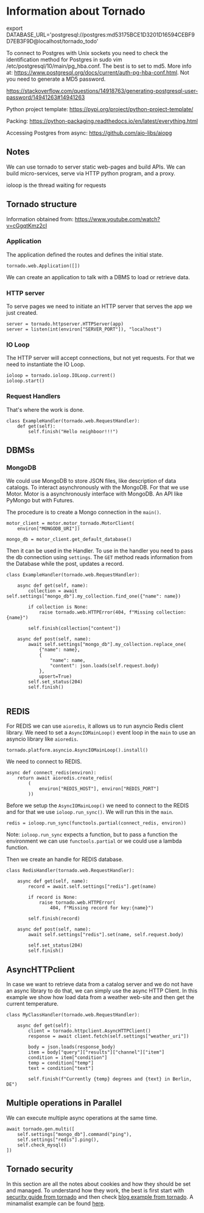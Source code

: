 # Information about Tornado

export DATABASE_URL='postgresql://postgres:md53175BCE1D3201D16594CEBF9D7EB3F9D@localhost/tornado_todo'

To connect to Postgres with Unix sockets you need to check the identification method for Postgres in sudo vim /etc/postgresql/10/main/pg_hba.conf.
The best is to set to md5. More info at: https://www.postgresql.org/docs/current/auth-pg-hba-conf.html. Not you need to generate a MD5 password.

https://stackoverflow.com/questions/14918763/generating-postgresql-user-password/14941263#14941263

Python project template:
https://pypi.org/project/python-project-template/

Packing:
https://python-packaging.readthedocs.io/en/latest/everything.html

Accessing Postgres from async:
https://github.com/aio-libs/aiopg


## Notes

We can use tornado to server static web-pages and build APIs.
We can build micro-services, serve via HTTP python program, and a proxy.

ioloop is the thread waiting for requests 

## Tornado structure
Information obtained from:
https://www.youtube.com/watch?v=cGgqtKmz2cI

### Application

The application defined the routes and defines the initial state.
```
tornado.web.Application([])
```

We can create an application to talk with a DBMS to load or retrieve data.

### HTTP server

To serve pages we need to initiate an HTTP server that serves the app we just created.
```
server = tornado.httpserver.HTTPServer(app)
server = listen(int(environ["SERVER_PORT"]), "localhost")
```

### IO Loop
The HTTP server will accept connections, but not yet requests. For that we need to instantiate
the IO Loop.

```
ioloop = tornado.ioloop.IOLoop.current()
ioloop.start()
```

### Request Handlers
That's where the work is done.
```
class ExampleHandler(tornado.web.RequestHandler):
    def get(self):
        self.finish("Hello neighboor!!!")

```

## DBMSs

### MongoDB
We could use MongoDB to store JSON files, like description of data catalogs. 
To interact asynchronously with the MongoDB. For that we use Motor. Motor is a asynchronously interface with MongoDB.
An API like PyMongo but with Futures.

The procedure is to create a Mongo connection in the `main()`.
```
motor_client = motor.motor_tornado.MotorClient(
    environ["MONGODB_URI"])

mongo_db = motor_client.get_default_database() 
```

Then it can be used in the Handler. To use in the handler you need to pass the db connection using `settings`.
The `GET` method reads information from the Database while the post, updates a record.

```
class ExampleHandler(tornado.web.RequestHandler):

    async def get(self, name):
        collection = await self.settings["mongo_db"].my_collection.find_one({"name": name})

        if collection is None:
            raise tornado.web.HTTPError(404, f"Missing collection: {name}")

        self.finish(collection["content"])

    async def post(self, name):
        await self.settings["mongo_db"].my_collection.replace_one(
            {"name": name},
            {
                "name": name,
                "content": json.loads(self.request.body)
            },
            upsert=True)
        self.set_status(204)
        self.finish()
        
```

## REDIS

For REDIS we can use `aioredis`, it allows us to run asyncio Redis client library.
We need to set a `AsyncIOMainLoop()` event loop in the `main` to use an asyncio library like `aioredis`.
```
tornado.platform.asyncio.AsyncIOMainLoop().install()
```
 
We need to connect to REDIS.
```
async def connect_redis(environ):
    return await aioredis.create_redis(
        (
            environ["REDIS_HOST"], environ["REDIS_PORT"]
        ))
```

Before we setup the `AsyncIOMainLoop()` we need to connect to the REDIS and for that we use `ioloop.run_sync()`.
We will run this in the `main`.
```
redis = ioloop.run_sync(functools.partial(connect_redis, environ))
```
Note: `ioloop.run_sync` expects a function, but to pass a function the environment we can use `functools.partial`
or we could use a lambda function.

Then we create an handle for REDIS database.
```
class RedisHandler(tornado.web.RequestHandler):
    
    async def get(self, name):
        record = await.self.settings["redis"].get(name)

        if record is None:
            raise tornado.web.HTTPError(
                404, f"Missing record for key:{name}")

        self.finish(record)

    async def post(self, name):
        await self.settings["redis"].set(name, self.request.body)

        self.set_status(204)
        self.finish()
```

## AsyncHTTPclient
In case we want to retrieve data from a catalog server and we do not have an async
library to do that, we can simply use the async HTTP Client. In this example we show how load data from
a weather web-site and then get the current temperature.

```
class MyClassHandler(tornado.web.RequestHandler):

    async def get(self):
        client = tornado.httpclient.AsyncHTTPClient()
        response = await client.fetch(self.settings["weather_uri"])
        
        body = json.loads(response_body)
        item = body["query"]["results"]["channel"]["item"]
        condition = item["condition"]
        temp = condition["temp"]
        text = condition["text"]

        self.finish(f"Currently {temp} degrees and {text} in Berlin, DE")

```

## Multiple operations in Parallel
We can execute multiple async operations at the same time.
```
await tornado.gen.multi([
    self.settings["mongo_db"].command("ping"),
    self.settings["redis"].ping(),
    self.check_mysql()
])
```

## Tornado security
In this section are all the notes about cookies and how they should be set and managed.
To understand how they work, the best is first start with
[security guide from tornado](https://www.tornadoweb.org/en/stable/guide/security.html)
and then check [blog example from tornado](https://github.com/tornadoweb/tornado/tree/stable/demos/blog).
A minamalist example can be found [here](https://github.com/mehmetkose/tornado-user-authentication-example/blob/master/app.py).





 
